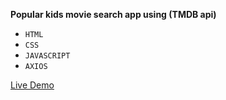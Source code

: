 **Popular kids movie search app using (TMDB api)**

- `HTML`
- `CSS`
- `JAVASCRIPT`
- `AXIOS`

<a href="https://akhmed0606.github.io/movieK/" class="button">Live Demo</a>
